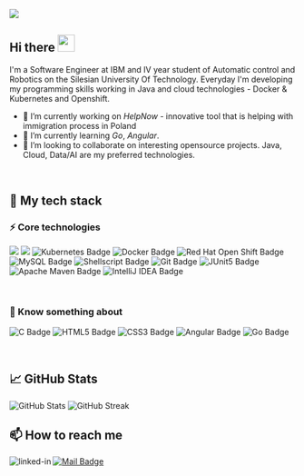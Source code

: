 ![](https://www.aesdes.org/wp-content/uploads/2021/01/efb04e6f0baea1928e6f8dbcf626a7c7.png)

## Hi there <img src="https://media.giphy.com/media/hvRJCLFzcasrR4ia7z/giphy.gif" width="30px"/>

I'm a Software Engineer at IBM and IV year student of Automatic control and Robotics on the Silesian University Of Technology.
Everyday I'm developing my programming skills working in Java and cloud technologies - Docker & Kubernetes and Openshift.
- 🔭 I’m currently working on _HelpNow_ - innovative tool that is helping with immigration process in Poland
- 🌱 I’m currently learning _Go_, _Angular_.
- 👯 I’m looking to collaborate on interesting opensource projects. Java, Cloud, Data/AI are my preferred technologies.
<br>

## 🧬 My tech stack
### ⚡ Core technologies
<img src="https://img.shields.io/badge/Java-ED8B00?style=for-the-badge&logo=java&logoColor=white">  <img src="https://img.shields.io/badge/spring%20-%236DB33F.svg?&style=for-the-badge&logo=spring&logoColor=white"/> 
<img src="https://img.shields.io/badge/Kubernetes-326CE5?logo=kubernetes&logoColor=fff&style=for-the-badge" alt="Kubernetes Badge"> 
<img src="https://img.shields.io/badge/Docker-2496ED?logo=docker&logoColor=fff&style=for-the-badge" alt="Docker Badge"> 
<img src="https://img.shields.io/badge/Red%20Hat%20Open%20Shift-E00?logo=redhatopenshift&logoColor=fff&style=for-the-badge" alt="Red Hat Open Shift Badge"> 
<img src="https://img.shields.io/badge/MySQL-4479A1?logo=mysql&logoColor=fff&style=for-the-badge" alt="MySQL Badge"> 
<img src="https://img.shields.io/badge/shell_script-%23121011.svg?style=for-the-badge&logo=gnu-bash&logoColor=white" alt="Shellscript Badge"> 
<img src="https://img.shields.io/badge/Git-F05032?logo=git&logoColor=fff&style=for-the-badge" alt="Git Badge">
<img src="https://img.shields.io/badge/JUnit5-25A162?logo=junit5&logoColor=fff&style=for-the-badge" alt="JUnit5 Badge">
<img src="https://img.shields.io/badge/Apache%20Maven-C71A36?logo=apachemaven&logoColor=fff&style=for-the-badge" alt="Apache Maven Badge">
<img src="https://img.shields.io/badge/IntelliJ%20IDEA-000?logo=intellijidea&logoColor=fff&style=for-the-badge" alt="IntelliJ IDEA Badge"> 

<br>

### 🔮 Know something about
<img src="https://img.shields.io/badge/C-A8B9CC?logo=c&logoColor=fff&style=for-the-badge" alt="C Badge">  <img src="https://img.shields.io/badge/HTML5-E34F26?logo=html5&logoColor=fff&style=for-the-badge" alt="HTML5 Badge">
<img src="https://img.shields.io/badge/CSS3-1572B6?logo=css3&logoColor=fff&style=for-the-badge" alt="CSS3 Badge">
<img src="https://img.shields.io/badge/Angular-DD0031?logo=angular&logoColor=fff&style=for-the-badge" alt="Angular Badge">
<img src="https://img.shields.io/badge/Go-00ADD8?logo=go&logoColor=fff&style=for-the-badge" alt="Go Badge">

<br>

## 📈 GitHub Stats

![GitHub Stats](https://github-readme-stats.vercel.app/api?username=tojoos&show_icons=true&card_width=420&count_private=true&include_all_commits=true&hide_border=true&theme=radical) ![GitHub Streak](https://streak-stats.demolab.com?user=tojoos&theme=radical&hide_border=true)

## 📫 How to reach me
[<img align="left" alt="linked-in" src="https://img.shields.io/badge/linkedin-%230077B5.svg?&style=for-the-badge&logo=linkedin&logoColor=white"/>](https://www.linkedin.com/in/jan-olszówka-051b54209/) 
[<img src="https://img.shields.io/badge/Mail-005FF9?logo=maildotru&logoColor=fff&style=for-the-badge" alt="Mail Badge">](mailto:olszowkabusiness@gmail.com) 

